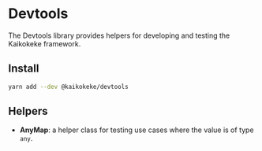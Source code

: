 # Devtools

The Devtools library provides helpers for developing and testing the Kaikokeke framework.

## Install

```bash
yarn add --dev @kaikokeke/devtools
```

## Helpers

- **AnyMap**: a helper class for testing use cases where the value is of type `any`.
